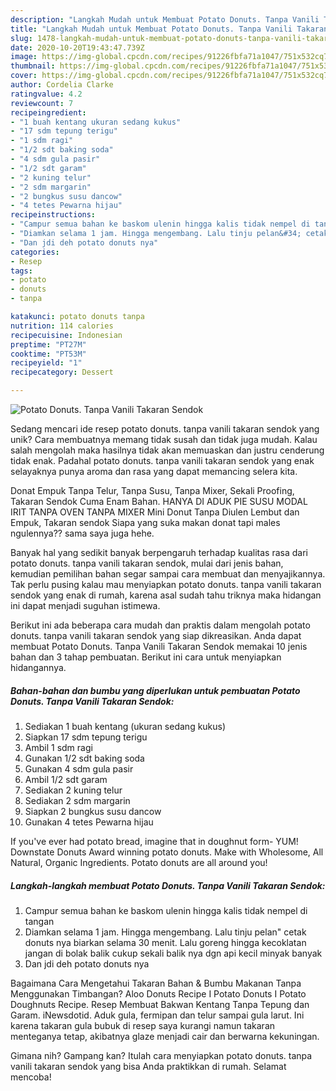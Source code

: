 ```yaml
---
description: "Langkah Mudah untuk Membuat Potato Donuts. Tanpa Vanili Takaran Sendok, Enak"
title: "Langkah Mudah untuk Membuat Potato Donuts. Tanpa Vanili Takaran Sendok, Enak"
slug: 1478-langkah-mudah-untuk-membuat-potato-donuts-tanpa-vanili-takaran-sendok-enak
date: 2020-10-20T19:43:47.739Z
image: https://img-global.cpcdn.com/recipes/91226fbfa71a1047/751x532cq70/potato-donuts-tanpa-vanili-takaran-sendok-foto-resep-utama.jpg
thumbnail: https://img-global.cpcdn.com/recipes/91226fbfa71a1047/751x532cq70/potato-donuts-tanpa-vanili-takaran-sendok-foto-resep-utama.jpg
cover: https://img-global.cpcdn.com/recipes/91226fbfa71a1047/751x532cq70/potato-donuts-tanpa-vanili-takaran-sendok-foto-resep-utama.jpg
author: Cordelia Clarke
ratingvalue: 4.2
reviewcount: 7
recipeingredient:
- "1 buah kentang ukuran sedang kukus"
- "17 sdm tepung terigu"
- "1 sdm ragi"
- "1/2 sdt baking soda"
- "4 sdm gula pasir"
- "1/2 sdt garam"
- "2 kuning telur"
- "2 sdm margarin"
- "2 bungkus susu dancow"
- "4 tetes Pewarna hijau"
recipeinstructions:
- "Campur semua bahan ke baskom ulenin hingga kalis tidak nempel di tangan"
- "Diamkan selama 1 jam. Hingga mengembang. Lalu tinju pelan&#34; cetak donuts nya biarkan selama 30 menit. Lalu goreng hingga kecoklatan jangan di bolak balik cukup sekali balik nya dgn api kecil minyak banyak"
- "Dan jdi deh potato donuts nya"
categories:
- Resep
tags:
- potato
- donuts
- tanpa

katakunci: potato donuts tanpa 
nutrition: 114 calories
recipecuisine: Indonesian
preptime: "PT27M"
cooktime: "PT53M"
recipeyield: "1"
recipecategory: Dessert

---
```



![Potato Donuts. Tanpa Vanili Takaran Sendok](https://img-global.cpcdn.com/recipes/91226fbfa71a1047/751x532cq70/potato-donuts-tanpa-vanili-takaran-sendok-foto-resep-utama.jpg)

Sedang mencari ide resep potato donuts. tanpa vanili takaran sendok yang unik? Cara membuatnya memang tidak susah dan tidak juga mudah. Kalau salah mengolah maka hasilnya tidak akan memuaskan dan justru cenderung tidak enak. Padahal potato donuts. tanpa vanili takaran sendok yang enak selayaknya punya aroma dan rasa yang dapat memancing selera kita.

Donat Empuk Tanpa Telur, Tanpa Susu, Tanpa Mixer, Sekali Proofing, Takaran Sendok Cuma Enam Bahan. HANYA DI ADUK PIE SUSU MODAL IRIT TANPA OVEN TANPA MIXER Mini Donut Tanpa Diulen Lembut dan Empuk, Takaran sendok Siapa yang suka makan donat tapi males ngulennya?? sama saya juga hehe.

Banyak hal yang sedikit banyak berpengaruh terhadap kualitas rasa dari potato donuts. tanpa vanili takaran sendok, mulai dari jenis bahan, kemudian pemilihan bahan segar sampai cara membuat dan menyajikannya. Tak perlu pusing kalau mau menyiapkan potato donuts. tanpa vanili takaran sendok yang enak di rumah, karena asal sudah tahu triknya maka hidangan ini dapat menjadi suguhan istimewa.


Berikut ini ada beberapa cara mudah dan praktis dalam mengolah potato donuts. tanpa vanili takaran sendok yang siap dikreasikan. Anda dapat membuat Potato Donuts. Tanpa Vanili Takaran Sendok memakai 10 jenis bahan dan 3 tahap pembuatan. Berikut ini cara untuk menyiapkan hidangannya.

<!--inarticleads1-->

##### Bahan-bahan dan bumbu yang diperlukan untuk pembuatan Potato Donuts. Tanpa Vanili Takaran Sendok:

1. Sediakan 1 buah kentang (ukuran sedang kukus)
1. Siapkan 17 sdm tepung terigu
1. Ambil 1 sdm ragi
1. Gunakan 1/2 sdt baking soda
1. Gunakan 4 sdm gula pasir
1. Ambil 1/2 sdt garam
1. Sediakan 2 kuning telur
1. Sediakan 2 sdm margarin
1. Siapkan 2 bungkus susu dancow
1. Gunakan 4 tetes Pewarna hijau


If you&#39;ve ever had potato bread, imagine that in doughnut form- YUM! Downstate Donuts Award winning potato donuts. Make with Wholesome, All Natural, Organic Ingredients. Potato donuts are all around you! 

<!--inarticleads2-->

##### Langkah-langkah membuat Potato Donuts. Tanpa Vanili Takaran Sendok:

1. Campur semua bahan ke baskom ulenin hingga kalis tidak nempel di tangan
1. Diamkan selama 1 jam. Hingga mengembang. Lalu tinju pelan&#34; cetak donuts nya biarkan selama 30 menit. Lalu goreng hingga kecoklatan jangan di bolak balik cukup sekali balik nya dgn api kecil minyak banyak
1. Dan jdi deh potato donuts nya


Bagaimana Cara Mengetahui Takaran Bahan &amp; Bumbu Makanan Tanpa Menggunakan Timbangan? Aloo Donuts Recipe I Potato Donuts I Potato Doughnuts Recipe. Resep Membuat Bakwan Kentang Tanpa Tepung dan Garam. iNewsdotid. Aduk gula, fermipan dan telur sampai gula larut. Ini karena takaran gula bubuk di resep saya kurangi namun takaran menteganya tetap, akibatnya glaze menjadi cair dan berwarna kekuningan. 

Gimana nih? Gampang kan? Itulah cara menyiapkan potato donuts. tanpa vanili takaran sendok yang bisa Anda praktikkan di rumah. Selamat mencoba!
